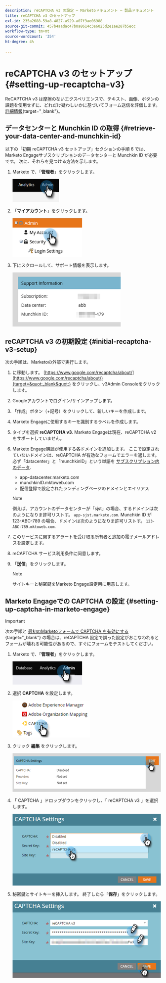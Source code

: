 ```yaml
---
description: reCAPTCHA v3 の設定 — Marketoドキュメント — 製品ドキュメント
title: reCAPTCHA v3 のセットアップ
exl-id: 235a2688-59a8-4827-a929-a07f3ae06988
source-git-commit: 457b4aadac47b0a8614c3e6025d2e1ae287b5ecc
workflow-type: tm+mt
source-wordcount: '354'
ht-degree: 4%

---
```


# reCAPTCHA v3 のセットアップ {#setting-up-recaptcha-v3}

ReCAPTCHA v3 は摩擦のないエクスペリエンスで、テキスト、画像、ボタンの課題を使用せずに、どれだけ疑わしいかに基づいてフォーム送信を評価します。 [詳細情報](https://developers.google.com/search/blog/2018/10/introducing-recaptcha-v3-new-way-to){target=&quot;_blank&quot;}。

## データセンターと Munchkin ID の取得 {#retrieve-your-data-center-and-munchkin-id}

以下の「初期 reCAPTCHA v3 セットアップ」セクションの手順 6 では、Marketo Engageサブスクリプションのデータセンターと Munchkin ID が必要です。 次に、それらを見つける方法を示します。

1. Marketo で、「**管理者**」をクリックします。

   ![](assets/setting-up-recaptcha-v3-1.png)

1. 「**マイアカウント**」をクリックします。

   ![](assets/setting-up-recaptcha-v3-2.png)

1. 下にスクロールして、サポート情報を表示します。

   ![](assets/setting-up-recaptcha-v3-3.png)

## reCAPTCHA v3 の初期設定 {#initial-recaptcha-v3-setup}

次の手順は、Marketoの外部で実行します。

1. に移動します。 [https://www.google.com/recaptcha/about/](https://www.google.com/recaptcha/about/){target=&quot;_blank&quot;} をクリックし、v3Admin Consoleをクリックします。

1. Googleアカウントでログイン/サインアップします。

1. 「作成」ボタン（+記号）をクリックして、新しいキーを作成します。

1. Marketo Engageに使用するキーを識別するラベルを作成します。

1. タイプを選択 **reCAPTCHA v3**. Marketo Engageは現在、reCAPTCHA v2 をサポートしていません。

1. Marketo Engage購読が使用する各ドメインを追加します。 ここで設定されていないドメインは、reCAPTCHA が有効なフォームでエラーを返します。 必ず「datacenter」と「munchkinID」という単語を [サブスクリプション内のデータ](#retrieve-your-data-center-and-munchkin-id).

   * app-datacenter.marketo.com
   * munchkinID.mktoweb.com
   * 配信登録で設定されたランディングページのドメインとエイリアス

   >[!NOTE]
   >
   >例えば、アカウントのデータセンターが「sjst」の場合、するドメインは次のようになりま許可リストす。 `app-sjst.marketo.com`. Munchkin ID が 123-ABC-789 の場合、ドメインは次のようになりま許可リストす。 `123-ABC-789.mktoweb.com`.

1. このサービスに関するアラートを受け取る所有者と追加の電子メールアドレスを設定します。

1. reCAPTCHA サービス利用条件に同意します。

1. 「**送信**」をクリックします。

   >[!NOTE]
   >
   >サイトキーと秘密鍵をMarketo Engage設定用に用意します。

## Marketo Engageでの CAPTCHA の設定 {#setting-up-captcha-in-marketo-engage}

>[!IMPORTANT]
>
>次の手順と [最初のMarketoフォームで CAPTCHA を有効にする](/help/marketo/product-docs/demand-generation/forms/using-captcha/enable-captcha-in-marketo-forms.md){target=&quot;_blank&quot;} の場合は、reCAPTCHA 設定で誤った設定がおこなわれるとフォームが壊れる可能性があるので、すぐにフォームをテストしてください。

1. Marketo で、「**管理者**」をクリックします。

   ![](assets/setting-up-recaptcha-v3-4.png)

1. 選択 **CAPTCHA** を設定します。

   ![](assets/setting-up-recaptcha-v3-5.png)

1. クリック **編集** をクリックします。

   ![](assets/setting-up-recaptcha-v3-6.png)

1. 「 CAPTCHA 」ドロップダウンをクリックし、「 reCAPTCHA v3 」を選択します。

   ![](assets/setting-up-recaptcha-v3-7.png)

1. 秘密鍵とサイトキーを挿入します。 終了したら「**保存**」をクリックします。

   ![](assets/setting-up-recaptcha-v3-8.png)
